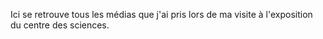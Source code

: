 Ici se retrouve tous les médias que j'ai pris lors de ma visite à l'exposition du centre des sciences.
